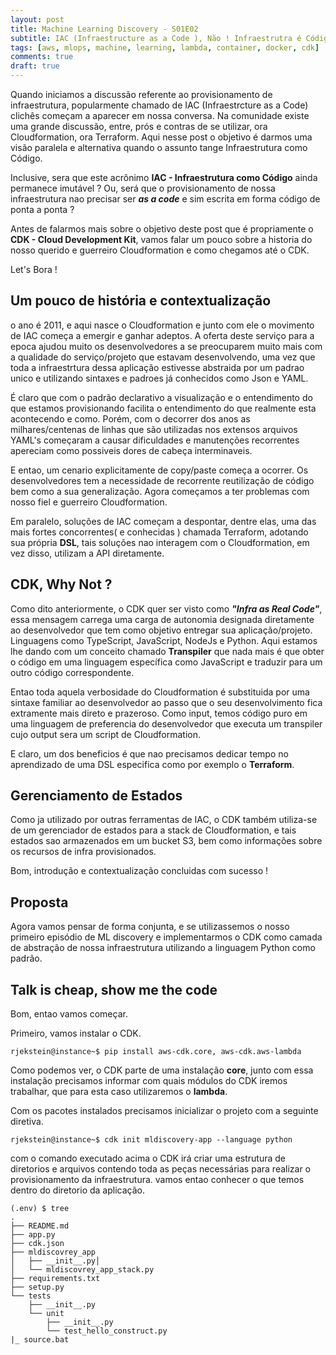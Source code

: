 ```yaml
---
layout: post
title: Machine Learning Discovery - S01E02
subtitle: IAC (Infraestructure as a Code ), Não ! Infraestrutra é Código.
tags: [aws, mlops, machine, learning, lambda, container, docker, cdk]
comments: true
draft: true
---
```


Quando iniciamos a discussão referente ao provisionamento de infraestrutura, popularmente chamado de IAC (Infraestrcture as a Code) clichês começam a aparecer em nossa conversa. Na comunidade existe uma grande discussão, entre, prós e contras de se utilizar, ora Cloudformation, ora Terraform. Aqui nesse post o objetivo é darmos uma visão paralela e alternativa quando o assunto tange Infraestrutura como Código.

Inclusive, sera que este acrônimo **IAC - Infraestrutura como Código** ainda permanece imutável ? Ou, será que o provisionamento de nossa infraestrutura nao precisar ser ***as a code*** e sim escrita em forma código de ponta a ponta ?

Antes de falarmos mais sobre o objetivo deste post que é propriamente o **CDK - Cloud Development Kit**, vamos falar um pouco sobre a historia do nosso querido e guerreiro Cloudformation e como chegamos até o CDK.

Let's Bora !

## Um pouco de história e contextualização

o ano é 2011, e aqui nasce o Cloudformation e junto com ele o movimento de IAC começa a emergir e ganhar adeptos. A oferta deste serviço para a epoca ajudou muito os desenvolvedores a se preocuparem muito mais com a qualidade do serviço/projeto que estavam desenvolvendo, uma vez que toda a infraestrtura dessa aplicação estivesse abstraida por um padrao unico e utilizando sintaxes e padroes já conhecidos como Json e YAML.

É claro que com o padrão declarativo a visualização e o entendimento do que estamos provisionando facilita o entendimento do que realmente esta acontecendo e como. Porém, com o decorrer dos anos as milhares/centenas de linhas que são utilizadas nos extensos arquivos YAML's começaram a causar dificuldades e manutenções recorrentes apereciam como possiveis dores de cabeça interminaveis.

E entao, um cenario explicitamente de copy/paste começa a ocorrer. Os desenvolvedores tem a necessidade de recorrente reutilização de código bem como a sua generalização. Agora começamos a ter problemas com nosso fiel e guerreiro Cloudformation. 

Em paralelo, soluções de IAC começam a despontar, dentre elas, uma das mais fortes concorrentes( e conhecidas ) chamada Terraform, adotando sua própria **DSL**, tais soluções nao interagem com o Cloudformation, em vez disso, utilizam a API diretamente.

## CDK, Why Not ?

Como dito anteriormente, o CDK quer ser visto como ***"Infra as Real Code"***, essa mensagem carrega uma carga de autonomia designada diretamente ao desenvolvedor que tem como objetivo entregar sua aplicação/projeto. Linguagens como TypeScript, JavaScript, NodeJs e Python. Aqui estamos lhe dando com um conceito chamado **Transpiler** que nada mais é que obter o código em uma linguagem específica como JavaScript e traduzir para um outro código correspondente.

Entao toda aquela verbosidade do Cloudformation é substituida por uma sintaxe familiar ao desenvolvedor ao passo que o seu desenvolvimento fica extramente mais direto e prazeroso. Como input, temos código puro em uma linguagem de preferencia do desenvolvedor que executa um transpiler cujo output sera um script de Cloudformation.

E claro, um dos beneficios é que nao precisamos dedicar tempo no aprendizado de uma DSL especifica como por exemplo o **Terraform**.

## Gerenciamento de Estados 

Como ja utilizado por outras ferramentas de IAC, o CDK também utiliza-se de um gerenciador de estados para a stack de Cloudformation, e tais estados sao armazenados em um bucket S3, bem como informações sobre os recursos de infra provisionados.

Bom, introdução e contextualização concluidas com sucesso !

## Proposta

Agora vamos pensar de forma conjunta, e se utilizassemos o nosso primeiro episódio de ML discovery e implementarmos o CDK como camada de abstração de nossa infraestrutura utilizando a linguagem Python como padrão.

## Talk is cheap, show me the code

Bom, entao vamos começar.

Primeiro, vamos instalar o CDK.

```console
rjekstein@instance~$ pip install aws-cdk.core, aws-cdk.aws-lambda
```
Como podemos ver, o CDK parte de uma instalação **core**, junto com essa instalação precisamos informar com quais módulos do CDK iremos trabalhar, que para esta caso utilizaremos o **lambda**.

Com os pacotes instalados precisamos inicializar o projeto com a seguinte diretiva.

```console
rjekstein@instance~$ cdk init mldiscovery-app --language python
```
com o comando executado acima o CDK irá criar uma estrutura de diretorios e arquivos contendo toda as peças necessárias para realizar o provisionamento da infraestrutura.
vamos entao conhecer o que temos dentro do diretorio da aplicação.

```console
(.env) $ tree
.
├── README.md
├── app.py
├── cdk.json
├── mldiscovrey_app
│   ├── __init__.py│   
│   └── mldiscovrey_app_stack.py
├── requirements.txt
├── setup.py
└── tests
    ├── __init__.py
    └── unit
        ├── __init__.py
        └── test_hello_construct.py
|_ source.bat
```












